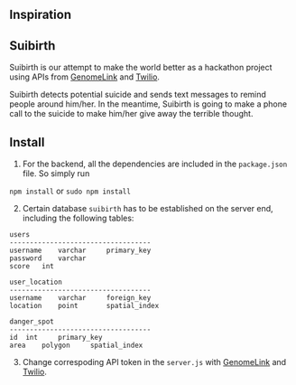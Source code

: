 ## Inspiration

## Suibirth
Suibirth is our attempt to make the world better as a hackathon project using APIs from [GenomeLink](https://genomelink.io/developers/) and [Twilio](https://www.twilio.com/).

Suibirth detects potential suicide and sends text messages to remind people around him/her. In the meantime, Suibirth is going to make a phone call to the suicide to make him/her give away the terrible thought.

## Install
1. For the backend, all the dependencies are included in the `package.json` file. So simply run

`npm install` or `sudo npm install`

2. Certain database `suibirth` has to be established on the server end, including the following tables:

```
users
-----------------------------------
username    varchar     primary_key    
password    varchar
score   int

user_location
-----------------------------------
username    varchar     foreign_key
location    point       spatial_index

danger_spot
-----------------------------------
id  int     primary_key
area    polygon     spatial_index
```

3. Change correspoding API token in the `server.js` with [GenomeLink](https://genomelink.io/developers/) and [Twilio](https://www.twilio.com/).

